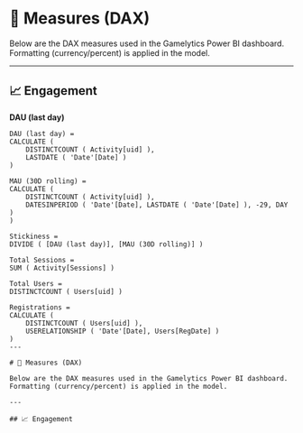# 🧠 Measures (DAX)

Below are the DAX measures used in the Gamelytics Power BI dashboard.
Formatting (currency/percent) is applied in the model.

---

## 📈 Engagement

**DAU (last day)**
```DAX
DAU (last day) =
CALCULATE (
    DISTINCTCOUNT ( Activity[uid] ),
    LASTDATE ( 'Date'[Date] )
)

MAU (30D rolling) =
CALCULATE (
    DISTINCTCOUNT ( Activity[uid] ),
    DATESINPERIOD ( 'Date'[Date], LASTDATE ( 'Date'[Date] ), -29, DAY )
)

Stickiness =
DIVIDE ( [DAU (last day)], [MAU (30D rolling)] )

Total Sessions =
SUM ( Activity[Sessions] )

Total Users =
DISTINCTCOUNT ( Users[uid] )

Registrations =
CALCULATE (
    DISTINCTCOUNT ( Users[uid] ),
    USERELATIONSHIP ( 'Date'[Date], Users[RegDate] )
)
---

# 🧠 Measures (DAX)

Below are the DAX measures used in the Gamelytics Power BI dashboard.
Formatting (currency/percent) is applied in the model.

---

## 📈 Engagement


